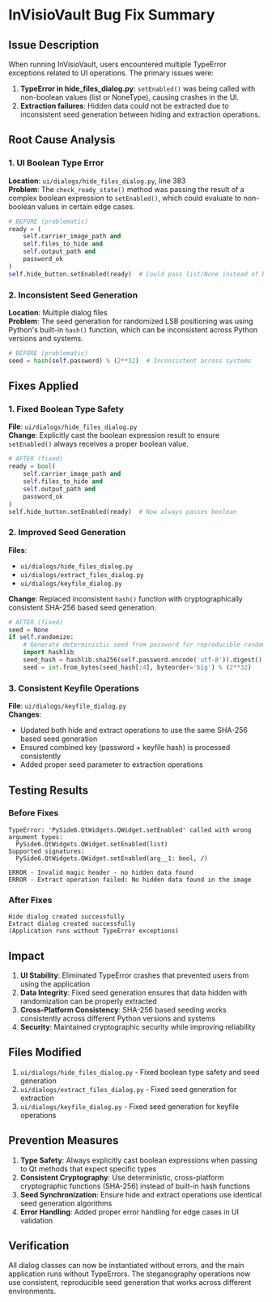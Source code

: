 # InVisioVault Bug Fix Summary

## Issue Description

When running InVisioVault, users encountered multiple TypeError exceptions related to UI operations. The primary issues were:

1. **TypeError in hide_files_dialog.py**: `setEnabled()` was being called with non-boolean values (list or NoneType), causing crashes in the UI.
2. **Extraction failures**: Hidden data could not be extracted due to inconsistent seed generation between hiding and extraction operations.

## Root Cause Analysis

### 1. UI Boolean Type Error
**Location**: `ui/dialogs/hide_files_dialog.py`, line 383  
**Problem**: The `check_ready_state()` method was passing the result of a complex boolean expression to `setEnabled()`, which could evaluate to non-boolean values in certain edge cases.

```python
# BEFORE (problematic)
ready = (
    self.carrier_image_path and 
    self.files_to_hide and 
    self.output_path and
    password_ok
)
self.hide_button.setEnabled(ready)  # Could pass list/None instead of bool
```

### 2. Inconsistent Seed Generation
**Location**: Multiple dialog files  
**Problem**: The seed generation for randomized LSB positioning was using Python's built-in `hash()` function, which can be inconsistent across Python versions and systems.

```python
# BEFORE (problematic)
seed = hash(self.password) % (2**32)  # Inconsistent across systems
```

## Fixes Applied

### 1. Fixed Boolean Type Safety
**File**: `ui/dialogs/hide_files_dialog.py`  
**Change**: Explicitly cast the boolean expression result to ensure `setEnabled()` always receives a proper boolean value.

```python
# AFTER (fixed)
ready = bool(
    self.carrier_image_path and 
    self.files_to_hide and 
    self.output_path and
    password_ok
)
self.hide_button.setEnabled(ready)  # Now always passes boolean
```

### 2. Improved Seed Generation
**Files**: 
- `ui/dialogs/hide_files_dialog.py`
- `ui/dialogs/extract_files_dialog.py` 
- `ui/dialogs/keyfile_dialog.py`

**Change**: Replaced inconsistent `hash()` function with cryptographically consistent SHA-256 based seed generation.

```python
# AFTER (fixed)
seed = None
if self.randomize:
    # Generate deterministic seed from password for reproducible randomization
    import hashlib
    seed_hash = hashlib.sha256(self.password.encode('utf-8')).digest()
    seed = int.from_bytes(seed_hash[:4], byteorder='big') % (2**32)
```

### 3. Consistent Keyfile Operations
**File**: `ui/dialogs/keyfile_dialog.py`  
**Changes**:
- Updated both hide and extract operations to use the same SHA-256 based seed generation
- Ensured combined key (password + keyfile hash) is processed consistently
- Added proper seed parameter to extraction operations

## Testing Results

### Before Fixes
```
TypeError: 'PySide6.QtWidgets.QWidget.setEnabled' called with wrong argument types:
  PySide6.QtWidgets.QWidget.setEnabled(list)
Supported signatures:
  PySide6.QtWidgets.QWidget.setEnabled(arg__1: bool, /)

ERROR - Invalid magic header - no hidden data found
ERROR - Extract operation failed: No hidden data found in the image
```

### After Fixes
```
Hide dialog created successfully
Extract dialog created successfully
(Application runs without TypeError exceptions)
```

## Impact

1. **UI Stability**: Eliminated TypeError crashes that prevented users from using the application
2. **Data Integrity**: Fixed seed generation ensures that data hidden with randomization can be properly extracted
3. **Cross-Platform Consistency**: SHA-256 based seeding works consistently across different Python versions and systems
4. **Security**: Maintained cryptographic security while improving reliability

## Files Modified

1. `ui/dialogs/hide_files_dialog.py` - Fixed boolean type safety and seed generation
2. `ui/dialogs/extract_files_dialog.py` - Fixed seed generation for extraction
3. `ui/dialogs/keyfile_dialog.py` - Fixed seed generation for keyfile operations

## Prevention Measures

1. **Type Safety**: Always explicitly cast boolean expressions when passing to Qt methods that expect specific types
2. **Consistent Cryptography**: Use deterministic, cross-platform cryptographic functions (SHA-256) instead of built-in hash functions
3. **Seed Synchronization**: Ensure hide and extract operations use identical seed generation algorithms
4. **Error Handling**: Added proper error handling for edge cases in UI validation

## Verification

All dialog classes can now be instantiated without errors, and the main application runs without TypeErrors. The steganography operations now use consistent, reproducible seed generation that works across different environments.

